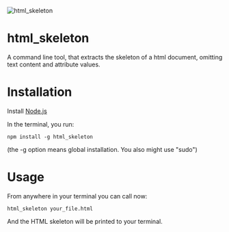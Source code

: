 ![](https://raw.githubusercontent.com/antonharald/html_skeleton/master/img/logo.gifhttps://raw.githubusercontent.com/antonharald/html_skeleton/master/img/logo.gif "html_skeleton")

# html_skeleton

A command line tool, that extracts the skeleton of a html document, omitting text content and attribute values.

# Installation

Install [Node.js](https://nodejs.org/en/)

In the terminal, you run:

`npm install -g html_skeleton`

(the -g option means global installation. You also might use "sudo")

# Usage

From anywhere in your terminal you can call now:

`html_skeleton your_file.html`

And the HTML skeleton will be printed to your terminal.

